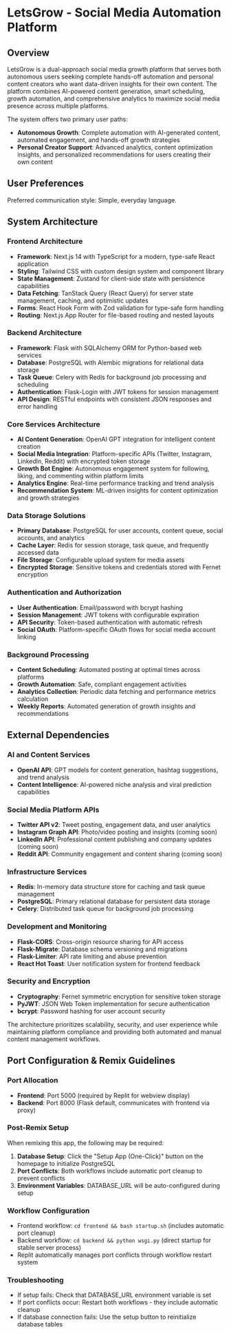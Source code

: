 # LetsGrow - Social Media Automation Platform

## Overview

LetsGrow is a dual-approach social media growth platform that serves both autonomous users seeking complete hands-off automation and personal content creators who want data-driven insights for their own content. The platform combines AI-powered content generation, smart scheduling, growth automation, and comprehensive analytics to maximize social media presence across multiple platforms.

The system offers two primary user paths:
- **Autonomous Growth**: Complete automation with AI-generated content, automated engagement, and hands-off growth strategies
- **Personal Creator Support**: Advanced analytics, content optimization insights, and personalized recommendations for users creating their own content

## User Preferences

Preferred communication style: Simple, everyday language.

## System Architecture

### Frontend Architecture
- **Framework**: Next.js 14 with TypeScript for a modern, type-safe React application
- **Styling**: Tailwind CSS with custom design system and component library
- **State Management**: Zustand for client-side state with persistence capabilities
- **Data Fetching**: TanStack Query (React Query) for server state management, caching, and optimistic updates
- **Forms**: React Hook Form with Zod validation for type-safe form handling
- **Routing**: Next.js App Router for file-based routing and nested layouts

### Backend Architecture
- **Framework**: Flask with SQLAlchemy ORM for Python-based web services
- **Database**: PostgreSQL with Alembic migrations for relational data storage
- **Task Queue**: Celery with Redis for background job processing and scheduling
- **Authentication**: Flask-Login with JWT tokens for session management
- **API Design**: RESTful endpoints with consistent JSON responses and error handling

### Core Services Architecture
- **AI Content Generation**: OpenAI GPT integration for intelligent content creation
- **Social Media Integration**: Platform-specific APIs (Twitter, Instagram, LinkedIn, Reddit) with encrypted token storage
- **Growth Bot Engine**: Autonomous engagement system for following, liking, and commenting within platform limits
- **Analytics Engine**: Real-time performance tracking and trend analysis
- **Recommendation System**: ML-driven insights for content optimization and growth strategies

### Data Storage Solutions
- **Primary Database**: PostgreSQL for user accounts, content queue, social accounts, and analytics
- **Cache Layer**: Redis for session storage, task queue, and frequently accessed data
- **File Storage**: Configurable upload system for media assets
- **Encrypted Storage**: Sensitive tokens and credentials stored with Fernet encryption

### Authentication and Authorization
- **User Authentication**: Email/password with bcrypt hashing
- **Session Management**: JWT tokens with configurable expiration
- **API Security**: Token-based authentication with automatic refresh
- **Social OAuth**: Platform-specific OAuth flows for social media account linking

### Background Processing
- **Content Scheduling**: Automated posting at optimal times across platforms
- **Growth Automation**: Safe, compliant engagement activities
- **Analytics Collection**: Periodic data fetching and performance metrics calculation
- **Weekly Reports**: Automated generation of growth insights and recommendations

## External Dependencies

### AI and Content Services
- **OpenAI API**: GPT models for content generation, hashtag suggestions, and trend analysis
- **Content Intelligence**: AI-powered niche analysis and viral prediction capabilities

### Social Media Platform APIs
- **Twitter API v2**: Tweet posting, engagement data, and user analytics
- **Instagram Graph API**: Photo/video posting and insights (coming soon)
- **LinkedIn API**: Professional content publishing and company updates (coming soon)
- **Reddit API**: Community engagement and content sharing (coming soon)

### Infrastructure Services
- **Redis**: In-memory data structure store for caching and task queue management
- **PostgreSQL**: Primary relational database for persistent data storage
- **Celery**: Distributed task queue for background job processing

### Development and Monitoring
- **Flask-CORS**: Cross-origin resource sharing for API access
- **Flask-Migrate**: Database schema versioning and migrations
- **Flask-Limiter**: API rate limiting and abuse prevention
- **React Hot Toast**: User notification system for frontend feedback

### Security and Encryption
- **Cryptography**: Fernet symmetric encryption for sensitive token storage
- **PyJWT**: JSON Web Token implementation for secure authentication
- **bcrypt**: Password hashing for user account security

The architecture prioritizes scalability, security, and user experience while maintaining platform compliance and providing both automated and manual content management workflows.

## Port Configuration & Remix Guidelines

### Port Allocation
- **Frontend**: Port 5000 (required by Replit for webview display)
- **Backend**: Port 8000 (Flask default, communicates with frontend via proxy)

### Post-Remix Setup
When remixing this app, the following may be required:
1. **Database Setup**: Click the "Setup App (One-Click)" button on the homepage to initialize PostgreSQL
2. **Port Conflicts**: Both workflows include automatic port cleanup to prevent conflicts
3. **Environment Variables**: DATABASE_URL will be auto-configured during setup

### Workflow Configuration
- Frontend workflow: `cd frontend && bash startup.sh` (includes automatic port cleanup)
- Backend workflow: `cd backend && python wsgi.py` (direct startup for stable server process)
- Replit automatically manages port conflicts through workflow restart system

### Troubleshooting
- If setup fails: Check that DATABASE_URL environment variable is set
- If port conflicts occur: Restart both workflows - they include automatic cleanup
- If database connection fails: Use the setup button to reinitialize database tables